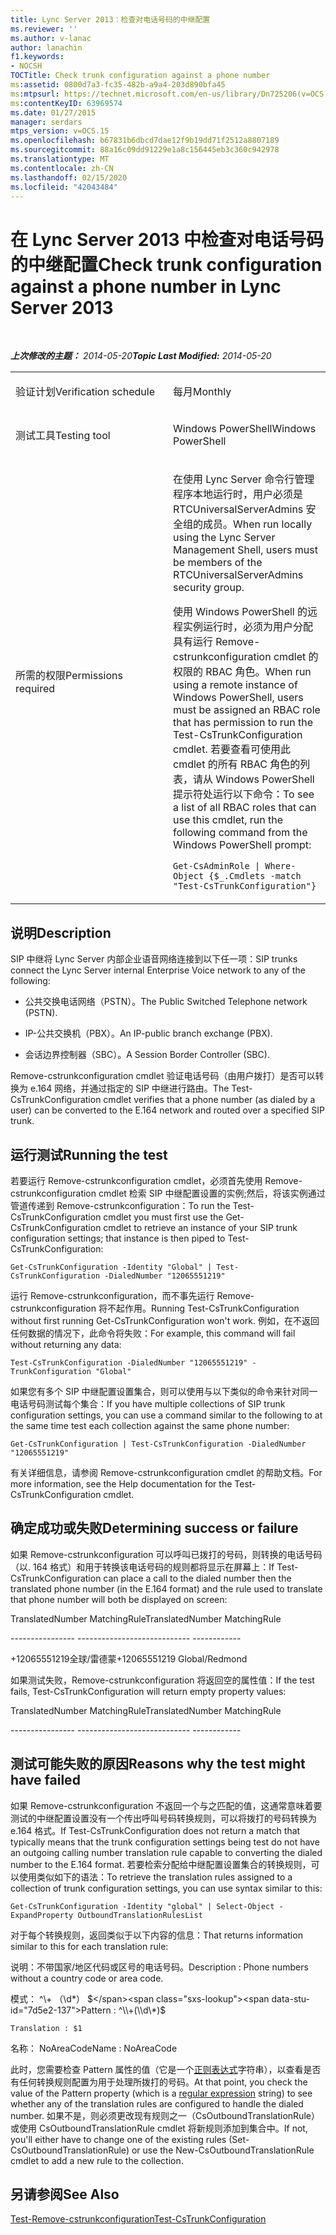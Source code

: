 ```yaml
---
title: Lync Server 2013：检查对电话号码的中继配置
ms.reviewer: ''
ms.author: v-lanac
author: lanachin
f1.keywords:
- NOCSH
TOCTitle: Check trunk configuration against a phone number
ms:assetid: 0800d7a3-fc35-482b-a9a4-203d890bfa45
ms:mtpsurl: https://technet.microsoft.com/en-us/library/Dn725206(v=OCS.15)
ms:contentKeyID: 63969574
ms.date: 01/27/2015
manager: serdars
mtps_version: v=OCS.15
ms.openlocfilehash: b67831b6dbcd7dae12f9b19dd71f2512a8807189
ms.sourcegitcommit: 88a16c09dd91229e1a8c156445eb3c360c942978
ms.translationtype: MT
ms.contentlocale: zh-CN
ms.lasthandoff: 02/15/2020
ms.locfileid: "42043484"
---
```

<div data-xmlns="http://www.w3.org/1999/xhtml">

<div class="topic" data-xmlns="http://www.w3.org/1999/xhtml" data-msxsl="urn:schemas-microsoft-com:xslt" data-cs="http://msdn.microsoft.com/">

<div data-asp="http://msdn2.microsoft.com/asp">

# <a name="check-trunk-configuration-against-a-phone-number-in-lync-server-2013"></a><span data-ttu-id="7d5e2-102">在 Lync Server 2013 中检查对电话号码的中继配置</span><span class="sxs-lookup"><span data-stu-id="7d5e2-102">Check trunk configuration against a phone number in Lync Server 2013</span></span>

</div>

<div id="mainSection">

<div id="mainBody">

<span> </span>

<span data-ttu-id="7d5e2-103">_**上次修改的主题：** 2014-05-20_</span><span class="sxs-lookup"><span data-stu-id="7d5e2-103">_**Topic Last Modified:** 2014-05-20_</span></span>


<table>
<colgroup>
<col style="width: 50%" />
<col style="width: 50%" />
</colgroup>
<tbody>
<tr class="odd">
<td><p><span data-ttu-id="7d5e2-104">验证计划</span><span class="sxs-lookup"><span data-stu-id="7d5e2-104">Verification schedule</span></span></p></td>
<td><p><span data-ttu-id="7d5e2-105">每月</span><span class="sxs-lookup"><span data-stu-id="7d5e2-105">Monthly</span></span></p></td>
</tr>
<tr class="even">
<td><p><span data-ttu-id="7d5e2-106">测试工具</span><span class="sxs-lookup"><span data-stu-id="7d5e2-106">Testing tool</span></span></p></td>
<td><p><span data-ttu-id="7d5e2-107">Windows PowerShell</span><span class="sxs-lookup"><span data-stu-id="7d5e2-107">Windows PowerShell</span></span></p></td>
</tr>
<tr class="odd">
<td><p><span data-ttu-id="7d5e2-108">所需的权限</span><span class="sxs-lookup"><span data-stu-id="7d5e2-108">Permissions required</span></span></p></td>
<td><p><span data-ttu-id="7d5e2-109">在使用 Lync Server 命令行管理程序本地运行时，用户必须是 RTCUniversalServerAdmins 安全组的成员。</span><span class="sxs-lookup"><span data-stu-id="7d5e2-109">When run locally using the Lync Server Management Shell, users must be members of the RTCUniversalServerAdmins security group.</span></span></p>
<p><span data-ttu-id="7d5e2-110">使用 Windows PowerShell 的远程实例运行时，必须为用户分配具有运行 Remove-cstrunkconfiguration cmdlet 的权限的 RBAC 角色。</span><span class="sxs-lookup"><span data-stu-id="7d5e2-110">When run using a remote instance of Windows PowerShell, users must be assigned an RBAC role that has permission to run the Test-CsTrunkConfiguration cmdlet.</span></span> <span data-ttu-id="7d5e2-111">若要查看可使用此 cmdlet 的所有 RBAC 角色的列表，请从 Windows PowerShell 提示符处运行以下命令：</span><span class="sxs-lookup"><span data-stu-id="7d5e2-111">To see a list of all RBAC roles that can use this cmdlet, run the following command from the Windows PowerShell prompt:</span></span></p>
<p><code>Get-CsAdminRole | Where-Object {$_.Cmdlets -match &quot;Test-CsTrunkConfiguration&quot;}</code></p></td>
</tr>
</tbody>
</table>


<div>

## <a name="description"></a><span data-ttu-id="7d5e2-112">说明</span><span class="sxs-lookup"><span data-stu-id="7d5e2-112">Description</span></span>

<span data-ttu-id="7d5e2-113">SIP 中继将 Lync Server 内部企业语音网络连接到以下任一项：</span><span class="sxs-lookup"><span data-stu-id="7d5e2-113">SIP trunks connect the Lync Server internal Enterprise Voice network to any of the following:</span></span>

  - <span data-ttu-id="7d5e2-114">公共交换电话网络（PSTN）。</span><span class="sxs-lookup"><span data-stu-id="7d5e2-114">The Public Switched Telephone network (PSTN).</span></span>

  - <span data-ttu-id="7d5e2-115">IP-公共交换机（PBX）。</span><span class="sxs-lookup"><span data-stu-id="7d5e2-115">An IP-public branch exchange (PBX).</span></span>

  - <span data-ttu-id="7d5e2-116">会话边界控制器（SBC）。</span><span class="sxs-lookup"><span data-stu-id="7d5e2-116">A Session Border Controller (SBC).</span></span>

<span data-ttu-id="7d5e2-117">Remove-cstrunkconfiguration cmdlet 验证电话号码（由用户拨打）是否可以转换为 e.164 网络，并通过指定的 SIP 中继进行路由。</span><span class="sxs-lookup"><span data-stu-id="7d5e2-117">The Test-CsTrunkConfiguration cmdlet verifies that a phone number (as dialed by a user) can be converted to the E.164 network and routed over a specified SIP trunk.</span></span>

</div>

<div>

## <a name="running-the-test"></a><span data-ttu-id="7d5e2-118">运行测试</span><span class="sxs-lookup"><span data-stu-id="7d5e2-118">Running the test</span></span>

<span data-ttu-id="7d5e2-119">若要运行 Remove-cstrunkconfiguration cmdlet，必须首先使用 Remove-cstrunkconfiguration cmdlet 检索 SIP 中继配置设置的实例;然后，将该实例通过管道传递到 Remove-cstrunkconfiguration：</span><span class="sxs-lookup"><span data-stu-id="7d5e2-119">To run the Test-CsTrunkConfiguration cmdlet you must first use the Get-CsTrunkConfiguration cmdlet to retrieve an instance of your SIP trunk configuration settings; that instance is then piped to Test-CsTrunkConfiguration:</span></span>

`Get-CsTrunkConfiguration -Identity "Global" | Test-CsTrunkConfiguration -DialedNumber "12065551219"`

<span data-ttu-id="7d5e2-120">运行 Remove-cstrunkconfiguration，而不事先运行 Remove-cstrunkconfiguration 将不起作用。</span><span class="sxs-lookup"><span data-stu-id="7d5e2-120">Running Test-CsTrunkConfiguration without first running Get-CsTrunkConfiguration won't work.</span></span> <span data-ttu-id="7d5e2-121">例如，在不返回任何数据的情况下，此命令将失败：</span><span class="sxs-lookup"><span data-stu-id="7d5e2-121">For example, this command will fail without returning any data:</span></span>

`Test-CsTrunkConfiguration -DialedNumber "12065551219" -TrunkConfiguration "Global"`

<span data-ttu-id="7d5e2-122">如果您有多个 SIP 中继配置设置集合，则可以使用与以下类似的命令来针对同一电话号码测试每个集合：</span><span class="sxs-lookup"><span data-stu-id="7d5e2-122">If you have multiple collections of SIP trunk configuration settings, you can use a command similar to the following to at the same time test each collection against the same phone number:</span></span>

`Get-CsTrunkConfiguration | Test-CsTrunkConfiguration -DialedNumber "12065551219"`

<span data-ttu-id="7d5e2-123">有关详细信息，请参阅 Remove-cstrunkconfiguration cmdlet 的帮助文档。</span><span class="sxs-lookup"><span data-stu-id="7d5e2-123">For more information, see the Help documentation for the Test-CsTrunkConfiguration cmdlet.</span></span>

</div>

<div>

## <a name="determining-success-or-failure"></a><span data-ttu-id="7d5e2-124">确定成功或失败</span><span class="sxs-lookup"><span data-stu-id="7d5e2-124">Determining success or failure</span></span>

<span data-ttu-id="7d5e2-125">如果 Remove-cstrunkconfiguration 可以呼叫已拨打的号码，则转换的电话号码（以. 164 格式）和用于转换该电话号码的规则都将显示在屏幕上：</span><span class="sxs-lookup"><span data-stu-id="7d5e2-125">If Test-CsTrunkConfiguration can place a call to the dialed number then the translated phone number (in the E.164 format) and the rule used to translate that phone number will both be displayed on screen:</span></span>

<span data-ttu-id="7d5e2-126">TranslatedNumber MatchingRule</span><span class="sxs-lookup"><span data-stu-id="7d5e2-126">TranslatedNumber MatchingRule</span></span>

<span data-ttu-id="7d5e2-127">\---------------- ------------</span><span class="sxs-lookup"><span data-stu-id="7d5e2-127">\---------------- ------------</span></span>

<span data-ttu-id="7d5e2-128">\+12065551219全球/雷德蒙</span><span class="sxs-lookup"><span data-stu-id="7d5e2-128">\+12065551219 Global/Redmond</span></span>

<span data-ttu-id="7d5e2-129">如果测试失败，Remove-cstrunkconfiguration 将返回空的属性值：</span><span class="sxs-lookup"><span data-stu-id="7d5e2-129">If the test fails, Test-CsTrunkConfiguration will return empty property values:</span></span>

<span data-ttu-id="7d5e2-130">TranslatedNumber MatchingRule</span><span class="sxs-lookup"><span data-stu-id="7d5e2-130">TranslatedNumber MatchingRule</span></span>

<span data-ttu-id="7d5e2-131">\---------------- ------------</span><span class="sxs-lookup"><span data-stu-id="7d5e2-131">\---------------- ------------</span></span>

</div>

<div>

## <a name="reasons-why-the-test-might-have-failed"></a><span data-ttu-id="7d5e2-132">测试可能失败的原因</span><span class="sxs-lookup"><span data-stu-id="7d5e2-132">Reasons why the test might have failed</span></span>

<span data-ttu-id="7d5e2-133">如果 Remove-cstrunkconfiguration 不返回一个与之匹配的值，这通常意味着要测试的中继配置设置没有一个传出呼叫号码转换规则，可以将拨打的号码转换为 e.164 格式。</span><span class="sxs-lookup"><span data-stu-id="7d5e2-133">If Test-CsTrunkConfiguration does not return a match that typically means that the trunk configuration settings being test do not have an outgoing calling number translation rule capable to converting the dialed number to the E.164 format.</span></span> <span data-ttu-id="7d5e2-134">若要检索分配给中继配置设置集合的转换规则，可以使用类似如下的语法：</span><span class="sxs-lookup"><span data-stu-id="7d5e2-134">To retrieve the translation rules assigned to a collection of trunk configuration settings, you can use syntax similar to this:</span></span>

`Get-CsTrunkConfiguration -Identity "global" | Select-Object -ExpandProperty OutboundTranslationRulesList`

<span data-ttu-id="7d5e2-135">对于每个转换规则，返回类似于以下内容的信息：</span><span class="sxs-lookup"><span data-stu-id="7d5e2-135">That returns information similar to this for each translation rule:</span></span>

<span data-ttu-id="7d5e2-136">说明：不带国家/地区代码或区号的电话号码。</span><span class="sxs-lookup"><span data-stu-id="7d5e2-136">Description : Phone numbers without a country code or area code.</span></span>

<span data-ttu-id="7d5e2-137">模式： ^\\+ （\\d\*） $</span><span class="sxs-lookup"><span data-stu-id="7d5e2-137">Pattern : ^\\+(\\d\*)$</span></span>

`Translation : $1`

<span data-ttu-id="7d5e2-138">名称： NoAreaCode</span><span class="sxs-lookup"><span data-stu-id="7d5e2-138">Name : NoAreaCode</span></span>

<span data-ttu-id="7d5e2-139">此时，您需要检查 Pattern 属性的值（它是一个[正则表达式](http://go.microsoft.com/fwlink/?linkid=400464)字符串），以查看是否有任何转换规则配置为用于处理所拨打的号码。</span><span class="sxs-lookup"><span data-stu-id="7d5e2-139">At that point, you check the value of the Pattern property (which is a [regular expression](http://go.microsoft.com/fwlink/?linkid=400464) string) to see whether any of the translation rules are configured to handle the dialed number.</span></span> <span data-ttu-id="7d5e2-140">如果不是，则必须更改现有规则之一（CsOutboundTranslationRule）或使用 CsOutboundTranslationRule cmdlet 将新规则添加到集合中。</span><span class="sxs-lookup"><span data-stu-id="7d5e2-140">If not, you'll either have to change one of the existing rules (Set-CsOutboundTranslationRule) or use the New-CsOutboundTranslationRule cmdlet to add a new rule to the collection.</span></span>

</div>

<div>

## <a name="see-also"></a><span data-ttu-id="7d5e2-141">另请参阅</span><span class="sxs-lookup"><span data-stu-id="7d5e2-141">See Also</span></span>


[<span data-ttu-id="7d5e2-142">Test-Remove-cstrunkconfiguration</span><span class="sxs-lookup"><span data-stu-id="7d5e2-142">Test-CsTrunkConfiguration</span></span>](https://docs.microsoft.com/powershell/module/skype/Test-CsTrunkConfiguration)  
  

</div>

</div>

<span> </span>

</div>

</div>

</div>

